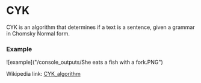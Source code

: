 # CYK
CYK is an algorithm that determines if a text is a sentence, given a grammar in Chomsky Normal form.

### Example

![example]("/console_outputs/She eats a fish with a fork.PNG")

Wikipedia link: [CYK_algorithm](https://en.wikipedia.org/wiki/CYK_algorithm)
